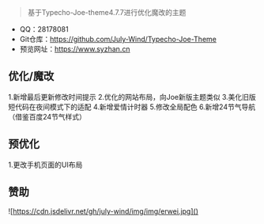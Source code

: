 > 基于Typecho-Joe-theme4.7.7进行优化魔改的主题
- QQ：28178081
- Git仓库：https://github.com/July-Wind/Typecho-Joe-Theme
- 预览网址：https://www.syzhan.cn

## 优化/魔改
1.新增最后更新修改时间提示
2.优化的网站布局，向Joe新版主题类似
3.美化旧版短代码在夜间模式下的适配
4.新增爱情计时器
5.修改全局配色
6.新增24节气导航（借鉴百度24节气样式）

## 预优化
1.更改手机页面的UI布局

## 赞助
![https://cdn.jsdelivr.net/gh/july-wind/img/img/erwei.jpg]()
